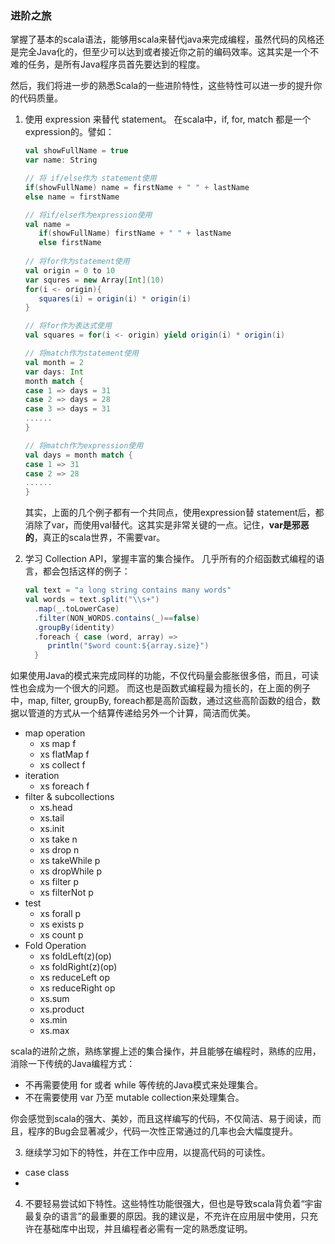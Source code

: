 ### 进阶之旅

掌握了基本的scala语法，能够用scala来替代java来完成编程，虽然代码的风格还是完全Java化的，但至少可以达到或者接近你之前的编码效率。这其实是一个不难的任务，是所有Java程序员首先要达到的程度。

然后，我们将进一步的熟悉Scala的一些进阶特性，这些特性可以进一步的提升你的代码质量。

1. 使用 expression 来替代 statement。
   在scala中，if, for, match 都是一个expression的。譬如：
   ```scala
   val showFullName = true
   var name: String
   
   // 将 if/else作为 statement使用
   if(showFullName) name = firstName + " " + lastName
   else name = firstName
   
   // 将if/else作为expression使用
   val name = 
      if(showFullName) firstName + " " + lastName
      else firstName
      
   // 将for作为statement使用
   val origin = 0 to 10
   var squres = new Array[Int](10)
   for(i <- origin){
      squares(i) = origin(i) * origin(i)
   } 
   
   // 将for作为表达式使用
   val squares = for(i <- origin) yield origin(i) * origin(i)
   
   // 将match作为statement使用
   val month = 2
   var days: Int
   month match {
   case 1 => days = 31
   case 2 => days = 28
   case 3 => days = 31
   ......
   }
   
   // 将match作为expression使用
   val days = month match {
   case 1 => 31
   case 2 => 28
   ......
   }
   ```
   
   其实，上面的几个例子都有一个共同点，使用expression替 statement后，都消除了var，而使用val替代。这其实是非常关键的一点。记住，**var是邪恶的**，真正的scala世界，不需要var。 
   
2. 学习 Collection API，掌握丰富的集合操作。
   几乎所有的介绍函数式编程的语言，都会包括这样的例子：
   ```scala
   val text = "a long string contains many words"
   val words = text.split("\\s+")
     .map(_.toLowerCase)
     .filter(NON_WORDS.contains(_)==false)
     .groupBy(identity)
     .foreach { case (word, array) =>
        println("$word count:${array.size}")
     }
    ```
  如果使用Java的模式来完成同样的功能，不仅代码量会膨胀很多倍，而且，可读性也会成为一个很大的问题。
  而这也是函数式编程最为擅长的，在上面的例子中，map, filter, groupBy, foreach都是高阶函数，通过这些高阶函数的组合，数据以管道的方式从一个结算传递给另外一个计算，简洁而优美。
  * map operation
     * xs map f
     * xs flatMap f
     * xs collect f
  * iteration
    * xs foreach f
  * filter & subcollections
    * xs.head
    * xs.tail
    * xs.init
    * xs take n
    * xs drop n
    * xs takeWhile p
    * xs dropWhile p
    * xs filter p
    * xs filterNot p
 * test
    * xs forall p
    * xs exists p
    * xs count p
 * Fold Operation
    * xs foldLeft(z)(op)
    * xs foldRight(z)(op)
    * xs reduceLeft op
    * xs reduceRight op
    * xs.sum
    * xs.product
    * xs.min
    * xs.max
 
 scala的进阶之旅，熟练掌握上述的集合操作，并且能够在编程时，熟练的应用，消除一下传统的Java编程方式：
 * 不再需要使用 for 或者 while 等传统的Java模式来处理集合。
 * 不在需要使用 var 乃至 mutable collection来处理集合。
 
 你会感觉到scala的强大、美妙，而且这样编写的代码，不仅简洁、易于阅读，而且，程序的Bug会显著减少，代码一次性正常通过的几率也会大幅度提升。
 
3. 继续学习如下的特性，并在工作中应用，以提高代码的可读性。
  * case class
  *
4. 不要轻易尝试如下特性。这些特性功能很强大，但也是导致scala背负着“宇宙最复杂的语言”的最重要的原因。我的建议是，不充许在应用层中使用，只充许在基础库中出现，并且编程者必需有一定的熟悉度证明。

